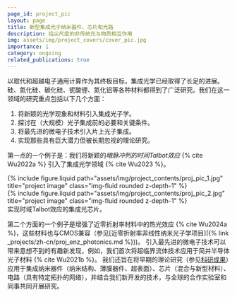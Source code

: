 ```yaml
---
page_id: project_pic
layout: page
title: 新型集成光子纳米器件、芯片和光路
description: 指尖尺度的非传统光与物质相互作用
img: assets/img/project_covers/cover_pic.jpg
importance: 1
category: ongoing
related_publications: true
---
```


以取代和超越电子通用计算作为其终极目标，集成光学已经取得了长足的进展。硅、氮化硅、碳化硅、铌酸锂、氮化铝等各种材料都得到了广泛研究。我们在这一领域的研究重点包括以下几个方面：

1. 将新颖的光学现象和材料引入集成光子学。
2. 探讨在（大规模）光子集成前的必要和关键条件。
3. 将最先进的微电子技术引入片上光子集成。
4. 实现那些具有巨大潜力但被长期忽视的理论研究。

第一点的一个例子是：我们将新颖的*暗脉冲列的时间Talbot效应* {% cite Wu2022a %} 引入了集成光学领域 {% cite Wu2023 %}。

<div class="row justify-content-sm-center">
    <div class="col-sm-7 mt-3 mt-md-0">
        {% include figure.liquid path="assets/img/project_contents/proj_pic_1.jpg" title="project image" class="img-fluid rounded z-depth-1" %}
    </div>
    <div class="col-sm-5 mt-3 mt-md-0">
        {% include figure.liquid path="assets/img/project_contents/proj_pic_2.jpg" title="project image" class="img-fluid rounded z-depth-1" %}
    </div>
</div>
<div class="caption">
    实现时域Talbot效应的集成光芯片。
</div>

第二个方面的一个例子是增强了近零折射率材料中的热光效应 {% cite Wu2024a %}，这些材料也与CMOS兼容（参见[近零折射率非线性纳米光子学项目]({% link _projects/zh-cn/proj_enz_photonics.md %}))。
引入最先进的微电子技术可以带来意想不到的有趣新发现，例如，我们首次将超临界流体技术应用于简并半导体光子材料 {% cite Wu2021b %}。
我们还旨在将早期的理论研究（参见[科研成果](/publications/)）应用于集成纳米器件（纳米结构、薄膜器件、超表面）、芯片（混合与新型材料）、电路（具有特定拓扑的网络），并结合我们新开发的技术，与全球的合作实验室和同事共同开展研究。
